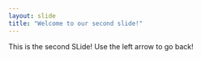 ```yaml
---
layout: slide
title: "Welcome to our second slide!"
---
```

This is the second SLide!
Use the left arrow to go back!
